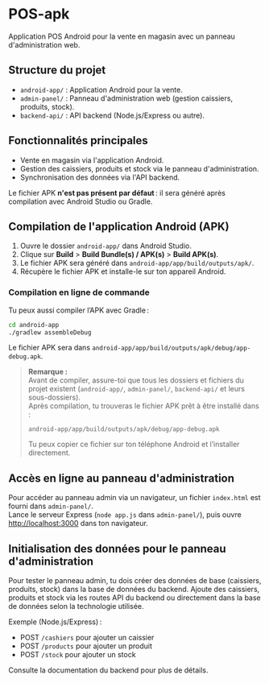 # POS-apk

Application POS Android pour la vente en magasin avec un panneau d'administration web.

## Structure du projet

- `android-app/` : Application Android pour la vente.
- `admin-panel/` : Panneau d'administration web (gestion caissiers, produits, stock).
- `backend-api/` : API backend (Node.js/Express ou autre).

## Fonctionnalités principales

- Vente en magasin via l'application Android.
- Gestion des caissiers, produits et stock via le panneau d'administration.
- Synchronisation des données via l'API backend.

Le fichier APK **n'est pas présent par défaut** : il sera généré après compilation avec Android Studio ou Gradle.

## Compilation de l'application Android (APK)

1. Ouvre le dossier `android-app/` dans Android Studio.
2. Clique sur **Build** > **Build Bundle(s) / APK(s)** > **Build APK(s)**.
3. Le fichier APK sera généré dans `android-app/app/build/outputs/apk/`.
4. Récupère le fichier APK et installe-le sur ton appareil Android.

### Compilation en ligne de commande

Tu peux aussi compiler l’APK avec Gradle :

```bash
cd android-app
./gradlew assembleDebug
```

Le fichier APK sera dans `android-app/app/build/outputs/apk/debug/app-debug.apk`.

> **Remarque :**  
> Avant de compiler, assure-toi que tous les dossiers et fichiers du projet existent (`android-app/`, `admin-panel/`, `backend-api/` et leurs sous-dossiers).  
> Après compilation, tu trouveras le fichier APK prêt à être installé dans :
>
> ```
> android-app/app/build/outputs/apk/debug/app-debug.apk
> ```
>
> Tu peux copier ce fichier sur ton téléphone Android et l’installer directement.

## Accès en ligne au panneau d'administration

Pour accéder au panneau admin via un navigateur, un fichier `index.html` est fourni dans `admin-panel/`.  
Lance le serveur Express (`node app.js` dans `admin-panel/`), puis ouvre [http://localhost:3000](http://localhost:3000) dans ton navigateur.

## Initialisation des données pour le panneau d'administration

Pour tester le panneau admin, tu dois créer des données de base (caissiers, produits, stock) dans la base de données du backend. Ajoute des caissiers, produits et stock via les routes API du backend ou directement dans la base de données selon la technologie utilisée.

Exemple (Node.js/Express) :

- POST `/cashiers` pour ajouter un caissier
- POST `/products` pour ajouter un produit
- POST `/stock` pour ajouter un stock

Consulte la documentation du backend pour plus de détails.